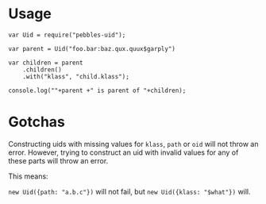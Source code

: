 # Usage

```
var Uid = require("pebbles-uid");

var parent = Uid("foo.bar:baz.qux.quux$garply")

var children = parent
    .children()
    .with("klass", "child.klass");

console.log(""+parent +" is parent of "+children);
```

# Gotchas

 Constructing uids with missing values for `klass`, `path` or `oid` will not throw an error. However, trying to construct
 an uid with invalid values for any of these parts will throw an error.

 This means:

`new Uid({path: "a.b.c"})` will not fail, but `new Uid({klass: "$what"})` will.